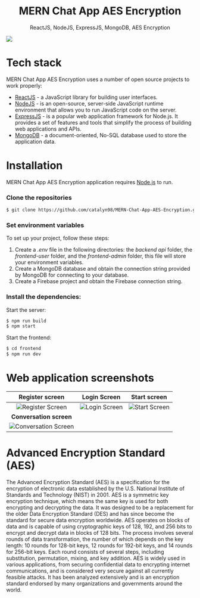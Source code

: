 <h1 align="center">
  MERN Chat App AES Encryption
</h1>
<p align="center">
  ReactJS, NodeJS, ExpressJS, MongoDB, AES Encryption
</p>

<img align="center" src="https://firebasestorage.googleapis.com/v0/b/licenseproject-c2773.appspot.com/o/mern.png?alt=media&token=3ec9ebdd-6476-4ae2-b172-7fcb635c072d" />

# Tech stack
MERN Chat App AES Encryption uses a number of open source projects to work properly:
* [ReactJS](https://reactjs.org/) - a JavaScript library for building user interfaces.
* [NodeJS](https://nodejs.org/) - is an open-source, server-side JavaScript runtime environment that allows you to run JavaScript code on the server.
* [ExpressJS](https://expressjs.com/) - is a popular web application framework for Node.js. It provides a set of features and tools that simplify the process of building web applications and APIs.
* [MongoDB](https://www.mongodb.com/) - a document-oriented, No-SQL database used to store the application data.

# Installation
MERN Chat App AES Encryption application requires [Node.js](https://nodejs.org/) to run.

### Clone the repositories
```sh
$ git clone https://github.com/catalyn98/MERN-Chat-App-AES-Encryption.git
```

### Set environment variables 
To set up your project, follow these steps:
1. Create a *.env* file in the following directories: the *backend api* folder, the *frontend-user* folder, and the *frontend-admin* folder, this file will store your environment variables.
2. Create a MongoDB database and obtain the connection string provided by MongoDB for connecting to your database.
3. Create a Firebase project and obtain the Firebase connection string.

### Install the dependencies:
Start the server:
```sh
$ npm run build 
$ npm start 
```

Start the frontend:
```sh
$ cd frontend
$ npm run dev
```

# Web application screenshots 
| **Register screen** | **Login Screen** | **Start screen** |
| :-----------------: | :--------------: | :--------------: |
| ![Register Screen](https://github.com/catalyn98/mern-chat-app-aes-encryption/raw/main/screenshoots/1.RegisterScreen.png) | ![Login Screen](https://github.com/catalyn98/mern-chat-app-aes-encryption/raw/main/screenshoots/2.LoginScreen.png) | ![Start Screen](https://github.com/catalyn98/mern-chat-app-aes-encryption/raw/main/screenshoots/3.StartScreen.png) |
| **Conversation screen** | | |
| ![Conversation Screen](https://github.com/catalyn98/mern-chat-app-aes-encryption/raw/main/screenshoots/4.ConversationScreen.png) | | |

# Advanced Encryption Standard (AES)
The Advanced Encryption Standard (AES) is a specification for the encryption of electronic data established by the U.S. National Institute of Standards and Technology (NIST) in 2001. AES is a symmetric key encryption technique, which means the same key is used for both encrypting and decrypting the data. It was designed to be a replacement for the older Data Encryption Standard (DES) and has since become the standard for secure data encryption worldwide.
AES operates on blocks of data and is capable of using cryptographic keys of 128, 192, and 256 bits to encrypt and decrypt data in blocks of 128 bits. The process involves several rounds of data transformation, the number of which depends on the key length: 10 rounds for 128-bit keys, 12 rounds for 192-bit keys, and 14 rounds for 256-bit keys. Each round consists of several steps, including substitution, permutation, mixing, and key addition.
AES is widely used in various applications, from securing confidential data to encrypting internet communications, and is considered very secure against all currently feasible attacks. It has been analyzed extensively and is an encryption standard endorsed by many organizations and governments around the world.
